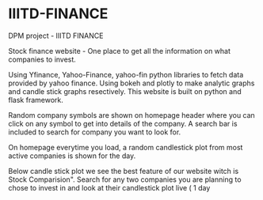 # IIITD-FINANCE
DPM project - IIITD FINANCE 

Stock finance website - One place to get all the information on what companies to invest. 

Using Yfinance, Yahoo-Finance, yahoo-fin python libraries to fetch data provided by yahoo finance. 
Using bokeh and plotly to make analytic graphs and candle stick graphs resectively.
This website is built on python and flask framework.

Random company symbols are shown on homepage header where you can click on any symbol to get into details of the company.
A search bar is included to search for company you want to look for.

On homepage everytime you load, a random candlestick plot from most active companies is shown for the day. 

Below candle stick plot we see the best feature of our website witch is Stock Comparision".
Search for any two companies you are planning to chose to invest in and look at their candlestick plot live ( 1 day
